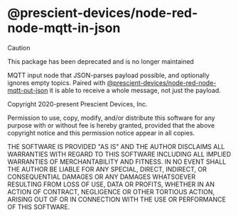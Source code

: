 @prescient-devices/node-red-node-mqtt-in-json
=============================================

> [!CAUTION]
> This package has been deprecated and is no longer maintained

MQTT input node that JSON-parses payload possible, and optionally ignores empty
topics.  Paired with
[@prescient-devices/node-red-node-mqtt-out-json](https://flows.nodered.org/node/@prescient-devices/node-red-node-mqtt-out-json)
it is able to receive a whole message, not just the payload.

Copyright 2020-present Prescient Devices, Inc.

Permission to use, copy, modify, and/or distribute this software for any
purpose with or without fee is hereby granted, provided that the above
copyright notice and this permission notice appear in all copies.

THE SOFTWARE IS PROVIDED "AS IS" AND THE AUTHOR DISCLAIMS ALL WARRANTIES WITH
REGARD TO THIS SOFTWARE INCLUDING ALL IMPLIED WARRANTIES OF MERCHANTABILITY AND
FITNESS. IN NO EVENT SHALL THE AUTHOR BE LIABLE FOR ANY SPECIAL, DIRECT,
INDIRECT, OR CONSEQUENTIAL DAMAGES OR ANY DAMAGES WHATSOEVER RESULTING FROM
LOSS OF USE, DATA OR PROFITS, WHETHER IN AN ACTION OF CONTRACT, NEGLIGENCE OR
OTHER TORTIOUS ACTION, ARISING OUT OF OR IN CONNECTION WITH THE USE OR
PERFORMANCE OF THIS SOFTWARE.
